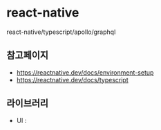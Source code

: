 # react-native

react-native/typescript/apollo/graphql

## 참고페이지

- https://reactnative.dev/docs/environment-setup
- https://reactnative.dev/docs/typescript

## 라이브러리

- UI : <react-native-paper>
